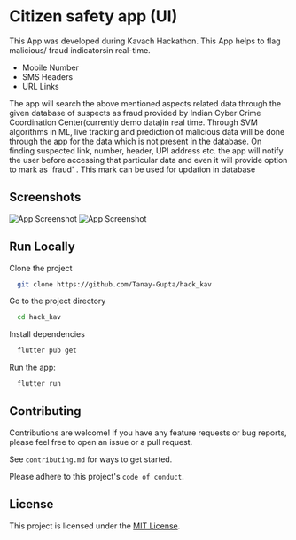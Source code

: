 
# Citizen safety app (UI)

This App was developed during Kavach Hackathon. This App helps to flag malicious/ fraud indicatorsin real-time.
- Mobile Number
- SMS Headers
- URL Links

The app will search the above mentioned aspects related data through the given database of suspects as fraud provided by Indian Cyber Crime Coordination Center(currently demo data)in real time. Through SVM algorithms in ML, live tracking and prediction of malicious data will be done through the app for the data which is not present in the database. On finding suspected link, number, header, UPI address etc. the app will notify the user before accessing that particular data and even it will provide option to mark as 'fraud' . This mark can be used for updation in database



## Screenshots

![App Screenshot](Screenshots/1.png)
![App Screenshot](Screenshots/2.png)




## Run Locally

Clone the project

```bash
  git clone https://github.com/Tanay-Gupta/hack_kav
```

Go to the project directory

```bash
  cd hack_kav
```

Install dependencies

```bash
  flutter pub get

```

Run the app:

```bash
  flutter run

```


## Contributing

Contributions are welcome! If you have any feature requests or bug reports, please feel free to open an issue or a pull request.

See `contributing.md` for ways to get started.

Please adhere to this project's `code of conduct`.


## License

This project is licensed under the [MIT License](https://choosealicense.com/licenses/mit/).

